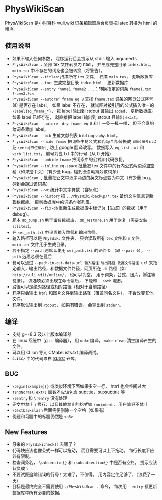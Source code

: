 # PhysWikiScan
PhysWikiScan 是小时百科 wuli.wiki 词条编辑器后台负责把 latex 转换为 html 的程序。

## 使用说明
* 如果不输入任何参数， 程序运行后会提示从 stdin 输入 arguments
* `PhysWikiScan .` 全部 tex 文件转换为 html， 并生成完整目录 `index.html`。 `main.tex` 中不存在的词条也会被转换（将警告）。
* `PhysWikiScan --titles`: 扫描所有 tex 文件， 扫描 `main.tex`， 更新数据库
* `PhysWikiScan --toc`: 生成完整目录 `index.html`， 更新数据库
* `PhysWikiScan --entry fname1 fname2 ...`：转换指定的词条 `fname1.tex fname2.tex`
* `PhysWikiScan --autoref fname eq 8` 查找 `fname.tex` 词条的网页公式序号 (8) 是否存在 label。 如果 label 不存在， 就试图对被引用的公式插入唯一的 `\label{eq_fname_*}`， 把 label 输出到 stdout 且输出 `added`， 更新数据库。 如果 label 已经存在， 就直接把 label 输出到 stdout 且输出 `exist`。
* `PhysWikiScan --autoref-dry fname eq 8` 和上一条一模一样， 但不会真的给词条添加 label。
* `PhysWikiScan --bib` 生成文献列表 `bibliography.html`。
* `PhysWikiScan --hide fname` 把词条中的公式和代码全部替换成 `$四位编号$` 以及 `\verb|四位编号|`, 防止 google 翻译改写。 数据写入 `eq_list.txt` 和 `verb_list.txt`， 编号对应 txt 中的行号（从 0 开始）
* `PhysWikiScan --unhide fname` 把词条中的公式和代码恢复。
* `PhysWikiScan --inline-eq-space` 批量把 tex 文件中的行内公式两边添加空格（如果是中文）（有少量 bug，碰到会自动跳过该词条）
* `PhysWikiScan ,` 批量把正文中汉字两边的英文标点变为中文（有少量 bug，碰到会跳过该词条）
* `PhysWikiScan --wc` 统计中文字符数（含标点）
* `PhysWikiScan --history` 把 `../PhysWiki-backup/*.tex` 备份文件信息更新到数据库。 更新数据库中的词条作者列表。
* `PhysWikiScan --fix-db` 重新生成数据库中标记为【生成】的数据（用于 debug）。
* 脚本 `db_dump.sh` 用于备份数据库， `db_restore.sh` 用于恢复（需要安装 `sqlite3`）。
* 在 `set_path.txt` 中设置输入路径和输出路径。
* 输入路径可以是 `PhysWiki` 文件夹， 只会读取所有 `tex` 文件和 `m` 文件。 `main.tex` 文件用于生成目录。
* 若不指定 `--path` 则默认使用 `set_path.txt` 的路径 0 （即 `--path 0`）， `--path` 选项必须在最后
* 也可以通过 `--path-in-out-data-url 输入路径 输出路径 数据文件路径 url` 来指定输入，输出路径，和数据文件路径，网页所在 url 路径（如 `http://wuli.wiki/online/`， 也可以为空， 用于词条，公式，图片，脚注等链接）。 该选项必须出现在命令最后， 不能和 `--path` 混用。
* 路径可以是绝对路径或相对路径（相对于当前路径）
* 程序只会输出 `html` 和图片文件到输出路径（覆盖同名文件）， 不会改变其他文件。
* 程序默认输出到 `stdout`， 如果有错误， 会输出到 `stderr`。

## 编译
* 支持 g++8.3 及以上版本编译器
* 在 linux 系统中（g++ 编译器）， 用 `make` 编译， `make clean` 清空编译产生的文件。
* 可以用 CLion 导入 CMakeLists.txt 编译调试。
* `SLISC/` 中的代码来自 [SLISC](https://github.com/MacroUniverse/SLISC) 仓库。

## BUG
* `\begin{example}{}` 或类似环境下面如果多空一行， html 也会空间过大
* `findNormalText()` 函数不应该包含 subtitle，subsubtitle 等
* `\eentry` 和 `\rentry` 没有处理
* 正文中禁止 \\ 换行，以及其他禁止的格式如 `\noindent`， 用户笔记不禁止
* `\textbackslash` 后面需要删除一个空格（如果有）
* 例题和习题中的标题仍然是 `<h5>`

## New Features
* 原来的 `PhysWikiCheck()` 去哪了？
* 代码块应该也像公式一样可以拖动， 而且需要可以上下拖动。 每行长度不应该有限制。
* 检查词条名， `\subsection{}` 和 `\subsubsection{}` 中是否有空格， 提示应该替换成 `\ `
* 不要试图追踪错误的行号！太难了，不值得。 用内容定位足够了。（浪费了一天）
* 目标是最终完全不需要使用 `./PhysWikiScan .` 命令， 每次用 `--entry` 都更新数据库中所有必要的数据。
